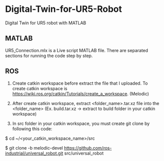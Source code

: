 # Digital-Twin-for-UR5-Robot
Digital Twin for UR5 robot with MATLAB

## MATLAB ##
UR5_Connection.mlx is a Live script MATLAB file. There are separated sections for running the code step by step.

## ROS ##

1. Create catkin workspace before extract the file that I uploaded. To create catkin workspace is https://wiki.ros.org/catkin/Tutorials/create_a_workspace. (Melodic)

2. After create catkin workspace, extract <folder_name>.tar.xz file into the <folder_name> (Ex. build.tar.xz -> extract to build folder in your catkin workspace)

3. In src folder in your catkin workspace, you must create git clone by following this code:

$ cd ~/<your_catkin_workspace_name>/src

$ git clone -b melodic-devel https://github.com/ros-industrial/universal_robot.git src/universal_robot 
